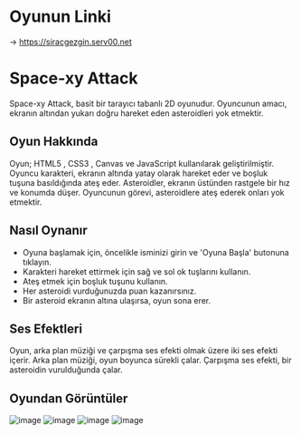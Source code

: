 # Oyunun Linki
-> https://siracgezgin.serv00.net

# Space-xy Attack
Space-xy Attack, basit bir tarayıcı tabanlı 2D oyunudur. Oyuncunun amacı, ekranın altından yukarı doğru hareket eden asteroidleri yok etmektir.

## Oyun Hakkında
Oyun; HTML5 , CSS3 , Canvas ve JavaScript kullanılarak geliştirilmiştir. Oyuncu karakteri, ekranın altında yatay olarak hareket eder ve boşluk tuşuna basıldığında ateş eder. Asteroidler, ekranın üstünden rastgele bir hız ve konumda düşer. Oyuncunun görevi, asteroidlere ateş ederek onları yok etmektir.

## Nasıl Oynanır
- Oyuna başlamak için, öncelikle isminizi girin ve 'Oyuna Başla' butonuna tıklayın.
- Karakteri hareket ettirmek için sağ ve sol ok tuşlarını kullanın.
- Ateş etmek için boşluk tuşunu kullanın.
- Her asteroidi vurduğunuzda puan kazanırsınız.
- Bir asteroid ekranın altına ulaşırsa, oyun sona erer.

## Ses Efektleri
Oyun, arka plan müziği ve çarpışma ses efekti olmak üzere iki ses efekti içerir. Arka plan müziği, oyun boyunca sürekli çalar. Çarpışma ses efekti, bir asteroidin vurulduğunda çalar.

## Oyundan Görüntüler

![image](https://github.com/siracgezgin/Space-xy-Attack/assets/119105917/ceac38f4-106b-4375-bbb5-b2c7f43be126)
![image](https://github.com/siracgezgin/Space-xy-Attack/assets/119105917/e6d6d695-c50a-41bc-a0b5-72006bcfa7e8)
![image](https://github.com/siracgezgin/Space-xy-Attack/assets/119105917/ab230b7d-fed0-4d4a-88e9-e9a2a140692e)
![image](https://github.com/siracgezgin/Space-xy-Attack/assets/119105917/377bb8ae-d92b-4270-8862-7e9db1858cf3)

